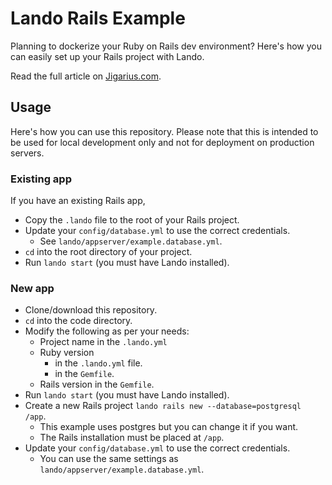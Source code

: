 # Lando Rails Example

Planning to dockerize your Ruby on Rails dev environment? Here's how you can
easily set up your Rails project with Lando.

Read the full article on [Jigarius.com](https://jigarius.com/).

## Usage

Here's how you can use this repository. Please note that this is intended to
be used for local development only and not for deployment on
production servers.

### Existing app

If you have an existing Rails app,

  * Copy the `.lando` file to the root of your Rails project.
  * Update your `config/database.yml` to use the correct credentials.
    * See `lando/appserver/example.database.yml`.
  * `cd` into the root directory of your project.
  * Run `lando start` (you must have Lando installed).

### New app

  * Clone/download this repository.
  * `cd` into the code directory.
  * Modify the following as per your needs:
    * Project name in the `.lando.yml`
    * Ruby version
      * in the `.lando.yml` file.
      * in the `Gemfile`.
    * Rails version in the `Gemfile`.
  * Run `lando start` (you must have Lando installed).
  * Create a new Rails project `lando rails new --database=postgresql /app`.
    * This example uses postgres but you can change it if you want.
    * The Rails installation must be placed at `/app`.
  * Update your `config/database.yml` to use the correct credentials.
    * You can use the same settings as `lando/appserver/example.database.yml`.

